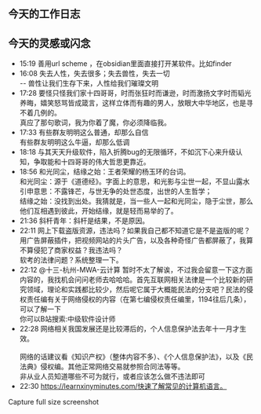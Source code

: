 ## 今天的工作日志

## 今天的灵感或闪念

- 15:19 善用url scheme ，在obsidian里面直接打开某软件。比如finder
- 16:08 失去人性，失去很多；失去兽性，失去一切<br>-- 兽性让我们生存下来，人性给我们璀璨文明
- 17:28 要怪只怪我们家十四哥哥，时而张狂时而谦逊，时而激扬文字时而韬光养晦，嬉笑怒骂皆成箴言，这样立体而有趣的男人，放眼大中华地区，也是寻不着几例的。<br>真应了那句歌词，我为你着了魔，你必须降临我。
- 17:33 有些群友明明这么普通，却那么自信<br>有些群友明明这么牛逼，却那么低调
- 18:18 与其天天升级软件，陷入折腾bug的无限循环，不如沉下心来升级认知，争取能和十四哥哥的伟大哲思更靠近。
- 18:56 和光同尘，结缘之始：王者荣耀的杨玉环的台词。<br>和光同尘：源于《道德经》。字面上的意思，和光影与尘世一起，不显山露水<br>引申意思：不露锋芒，与世无争的处世态度，出世的人生哲学；<br>结缘之始：没找到出处。我猜就是，当一些人一起和光同尘，隐于尘世，那么他们互相遇到彼此，开始结缘，就是轻而易举的了。
- 21:36 斜杆青年：斜杆是结果，不是原因。<br>
- 22:11 网上下载盗版资源，违法吗？如果我自己都不知道它是不是盗版的呢？<br>用广告屏蔽插件，把视频网站的片头广告，以及各种奇怪广告都屏蔽了，我算不算侵犯了商家权益？我违法吗？<br>软考的法律问题？系统整理一下。
- 22:12 @十三-杭州-MWA-云计算  暂时不太了解诶，不过我会留意一下这方面内容的，我找机会问问老师去哈哈哈。首先互联网相关法律是一个比较新的研究领域，理论和实践都比较少，然后呢它属于大概能民法的分支吧？民法的侵权责任编有关于网络侵权的内容（在第七编侵权责任编里，1194往后几条），可以了解一下<br>你可以B站搜索:中级软件设计师
- 22:28 网络相关我国发展还是比较滞后的，个人信息保护法去年十一月才生效。<br><br>网络的话建议看《知识产权》（整体内容不多）、《个人信息保护法》，以及《民法典》侵权编。其他正常网络交易就参照合同法等等。<br>非从业人员知道哪些不可为就行，或者应该怎么做不违法即可
- 22:30 https://learnxinyminutes.com/快速了解常见的计算机语言。

Capture full size screenshot
